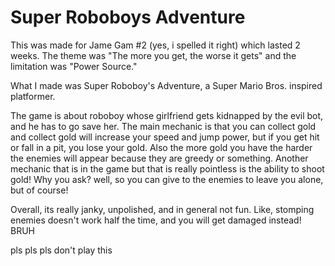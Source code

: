 # Super Roboboys Adventure
 
This was made for Jame Gam #2 (yes, i spelled it right) which lasted 2 weeks. The theme was "The more you get, the worse it gets" and the limitation was "Power Source."

What I made was Super Roboboy's Adventure, a Super Mario Bros. inspired platformer.

The game is about roboboy whose girlfriend gets kidnapped by the evil bot, and he has to go save her. The main mechanic is that you can collect gold and collect gold will increase your speed and jump power, but if you get hit or fall in a pit, you lose your gold. Also the more gold you have the harder the enemies will appear because they are greedy or something. 
Another mechanic that is in the game but that is really pointless is the ability to shoot gold! Why you ask? well, so you can give to the enemies to leave you alone, but of course! 

Overall, its really janky, unpolished, and in general not fun. Like, stomping enemies doesn't work half the time, and you will get damaged instead! BRUH

pls pls pls don't play this
